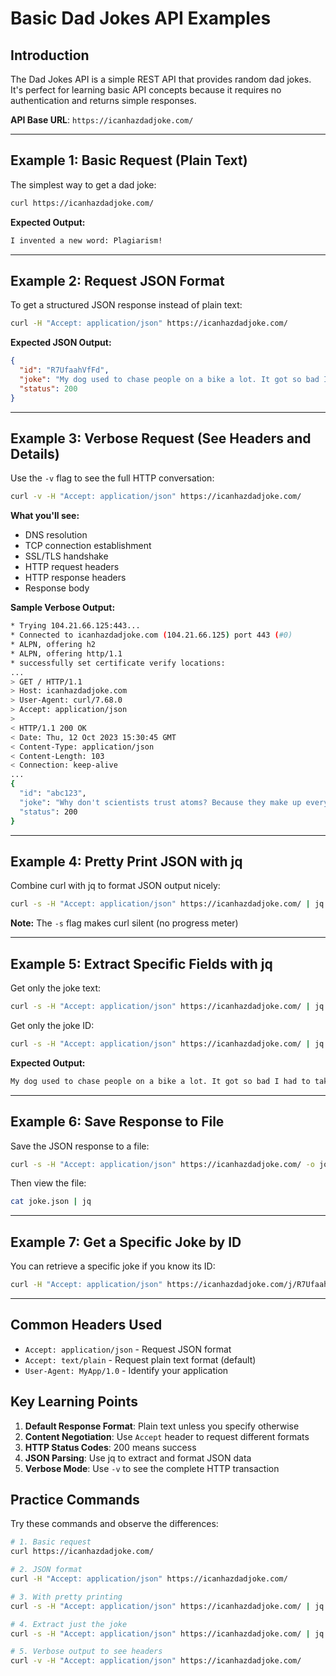 # Basic Dad Jokes API Examples

## Introduction

The Dad Jokes API is a simple REST API that provides random dad jokes. It's perfect for learning basic API concepts because it requires no authentication and returns simple responses.

**API Base URL**: `https://icanhazdadjoke.com/`

---

## Example 1: Basic Request (Plain Text)

The simplest way to get a dad joke:

```bash
curl https://icanhazdadjoke.com/
```

**Expected Output:**

```bash
I invented a new word: Plagiarism!
```

---

## Example 2: Request JSON Format

To get a structured JSON response instead of plain text:

```bash
curl -H "Accept: application/json" https://icanhazdadjoke.com/
```

**Expected JSON Output:**

```json
{
  "id": "R7UfaahVfFd",
  "joke": "My dog used to chase people on a bike a lot. It got so bad I had to take his bike away.",
  "status": 200
}
```

---

## Example 3: Verbose Request (See Headers and Details)

Use the `-v` flag to see the full HTTP conversation:

```bash
curl -v -H "Accept: application/json" https://icanhazdadjoke.com/
```

**What you'll see:**

- DNS resolution
- TCP connection establishment
- SSL/TLS handshake
- HTTP request headers
- HTTP response headers
- Response body

**Sample Verbose Output:**

```bash
* Trying 104.21.66.125:443...
* Connected to icanhazdadjoke.com (104.21.66.125) port 443 (#0)
* ALPN, offering h2
* ALPN, offering http/1.1
* successfully set certificate verify locations:
...
> GET / HTTP/1.1
> Host: icanhazdadjoke.com
> User-Agent: curl/7.68.0
> Accept: application/json
>
< HTTP/1.1 200 OK
< Date: Thu, 12 Oct 2023 15:30:45 GMT
< Content-Type: application/json
< Content-Length: 103
< Connection: keep-alive
...
{
  "id": "abc123",
  "joke": "Why don't scientists trust atoms? Because they make up everything!",
  "status": 200
}
```

---

## Example 4: Pretty Print JSON with jq

Combine curl with jq to format JSON output nicely:

```bash
curl -s -H "Accept: application/json" https://icanhazdadjoke.com/ | jq
```

**Note:** The `-s` flag makes curl silent (no progress meter)

---

## Example 5: Extract Specific Fields with jq

Get only the joke text:

```bash
curl -s -H "Accept: application/json" https://icanhazdadjoke.com/ | jq -r '.joke'
```

Get only the joke ID:

```bash
curl -s -H "Accept: application/json" https://icanhazdadjoke.com/ | jq -r '.id'
```

**Expected Output:**

```bash
My dog used to chase people on a bike a lot. It got so bad I had to take his bike away.
```

---

## Example 6: Save Response to File

Save the JSON response to a file:

```bash
curl -s -H "Accept: application/json" https://icanhazdadjoke.com/ -o joke.json
```

Then view the file:

```bash
cat joke.json | jq
```

---

## Example 7: Get a Specific Joke by ID

You can retrieve a specific joke if you know its ID:

```bash
curl -H "Accept: application/json" https://icanhazdadjoke.com/j/R7UfaahVfFd
```

---

## Common Headers Used

- `Accept: application/json` - Request JSON format
- `Accept: text/plain` - Request plain text format (default)
- `User-Agent: MyApp/1.0` - Identify your application

## Key Learning Points

1. **Default Response Format**: Plain text unless you specify otherwise
2. **Content Negotiation**: Use `Accept` header to request different formats
3. **HTTP Status Codes**: 200 means success
4. **JSON Parsing**: Use jq to extract and format JSON data
5. **Verbose Mode**: Use `-v` to see the complete HTTP transaction

## Practice Commands

Try these commands and observe the differences:

```bash
# 1. Basic request
curl https://icanhazdadjoke.com/

# 2. JSON format
curl -H "Accept: application/json" https://icanhazdadjoke.com/

# 3. With pretty printing
curl -s -H "Accept: application/json" https://icanhazdadjoke.com/ | jq

# 4. Extract just the joke
curl -s -H "Accept: application/json" https://icanhazdadjoke.com/ | jq -r '.joke'

# 5. Verbose output to see headers
curl -v -H "Accept: application/json" https://icanhazdadjoke.com/
```
